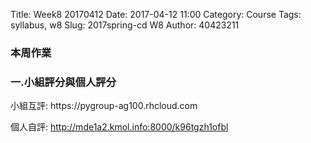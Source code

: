 Title: Week8   20170412
Date: 2017-04-12 11:00
Category: Course
Tags: syllabus, w8
Slug: 2017spring-cd W8
Author: 40423211
<h3>本周作業</h3>
<h3>一.小組評分與個人評分</h3>
<!-- PELICAN_END_SUMMARY -->
小組互評: https://pygroup-ag100.rhcloud.com

個人自評: http://mde1a2.kmol.info:8000/k96tgzh1ofbl
